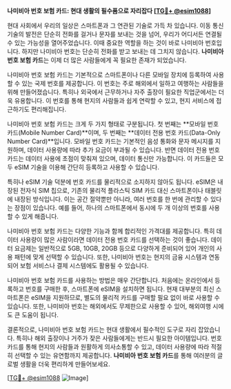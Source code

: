 **나미비아 번호 보험 카드: 현대 생활의 필수품으로 자리잡다 [[TG💪+ @esim1088](https://t.me/s/esim1088)]**

현대 사회에서 우리의 일상은 스마트폰과 그 연관된 기술로 가득 차 있습니다. 이동 통신 기술의 발전은 단순히 전화를 걸거나 문자를 보내는 것을 넘어, 우리가 어디서든 연결될 수 있는 가능성을 열어주었습니다. 이때 중요한 역할을 하는 것이 바로 나미비아 번호입니다. 하지만 나미비아 번호는 단순히 전화를 받고 보내는 데 그치지 않습니다. **나미비아 번호 보험 카드**는 이제 더 많은 사람들에게 꼭 필요한 존재가 되었습니다.

나미비아 번호 보험 카드는 기본적으로 스마트폰이나 다른 모바일 장치에 등록하여 사용할 수 있는 국제 번호를 제공합니다. 이 번호는 주로 해외에서 일하고 여행하는 사람들을 위해 만들어졌습니다. 특히나 외국에서 근무하거나 자주 출장이 필요한 직업군에서는 더욱 유용합니다. 이 번호를 통해 현지의 사람들과 쉽게 연락할 수 있고, 현지 서비스에 접근하기도 편리해집니다.

나미비아 번호 보험 카드는 크게 두 가지 형태로 구분됩니다. 첫 번째는 **모바일 번호 카드(Mobile Number Card)**이며, 두 번째는 **데이터 전용 번호 카드(Data-Only Number Card)**입니다. 모바일 번호 카드는 기본적인 음성 통화와 문자 메시지를 지원하며, 데이터 사용량에 따라 추가 요금이 부과될 수 있습니다. 반면 데이터 전용 번호 카드는 데이터 사용에 초점이 맞춰져 있으며, 데이터 통신만 가능합니다. 이 카드들은 모두 eSIM 기술을 이용해 간단히 등록하고 사용할 수 있습니다.

특히나 eSIM 기술 덕분에 번호 카드를 물리적으로 소지하지 않아도 됩니다. eSIM은 내장된 전자식 SIM 칩으로, 기존의 물리적 플라스틱 SIM 카드 대신 스마트폰이나 태블릿에 내장된 방식입니다. 이는 공간 절약뿐만 아니라, 여러 번호를 한 번에 관리할 수 있다는 장점이 있습니다. 예를 들어, 하나의 스마트폰에서 동시에 두 개 이상의 번호를 사용할 수 있게 해줍니다.

나미비아 번호 보험 카드는 다양한 기능과 함께 합리적인 가격대를 제공합니다. 특히 데이터 사용량이 많은 사람이라면 데이터 전용 번호 카드를 선택하는 것이 좋습니다. 데이터 요금제는 일반적으로 5GB, 10GB, 20GB 등으로 다양하게 준비되어 있어 개인의 사용 패턴에 맞게 선택할 수 있습니다. 또한, 나미비아 번호는 현지의 금융 시스템과 연동되어 보험 서비스나 결제 시스템에도 활용될 수 있습니다.

나미비아 번호 보험 카드를 사용하는 방법은 매우 간단합니다. 처음에는 온라인에서 등록하고 번호를 구매한 후, 스마트폰에 eSIM을 설치하면 됩니다. 현재 대부분의 최신 스마트폰은 eSIM을 지원하므로, 별도의 물리적 카드를 구매할 필요 없이 바로 사용할 수 있습니다. 또한, 나미비아 번호는 해외에서도 무제한으로 사용할 수 있어, 해외여행 시에도 큰 도움이 됩니다.

결론적으로, 나미비아 번호 보험 카드는 현대 생활에서 필수적인 도구로 자리 잡았습니다. 특히나 해외 출장이나 거주가 잦은 사람들에게는 반드시 필요한 아이템입니다. 번호 카드를 통해 현지의 사람들과 원활하게 의사소통할 수 있고, 데이터 사용량에 따라 적절히 선택할 수 있는 유연함까지 제공합니다. **나미비아 번호 보험 카드**를 통해 여러분의 글로벌 생활을 더욱 편리하게 만들어보세요.

[[TG💪+ @esim1088](https://t.me/s/esim1088) ![Image](https://i.postimg.cc/Y0z9fWf4/image.png)]